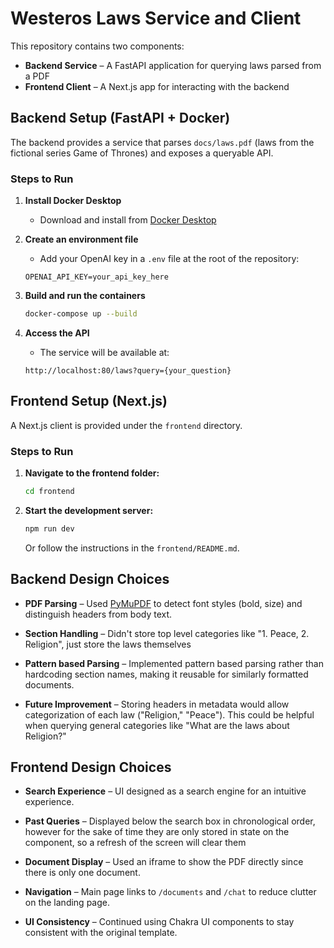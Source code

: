 # Westeros Laws Service and Client

This repository contains two components:

- **Backend Service** – A FastAPI application for querying laws parsed from a PDF
- **Frontend Client** – A  Next.js app for interacting with the backend

## Backend Setup (FastAPI + Docker)

The backend provides a service that parses `docs/laws.pdf` (laws from the fictional series Game of Thrones) and exposes a queryable API.

### Steps to Run

1. **Install Docker Desktop**
   - Download and install from [Docker Desktop](https://www.docker.com/products/docker-desktop/)

2. **Create an environment file**
   - Add your OpenAI key in a `.env` file at the root of the repository:
   ```
   OPENAI_API_KEY=your_api_key_here
   ```

3. **Build and run the containers**
   ```bash
   docker-compose up --build
   ```

4. **Access the API**
   - The service will be available at:
   ```
   http://localhost:80/laws?query={your_question}
   ```

## Frontend Setup (Next.js)

A Next.js client is provided under the `frontend` directory.

### Steps to Run

1. **Navigate to the frontend folder:**
   ```bash
   cd frontend
   ```

2. **Start the development server:**
   ```bash
   npm run dev
   ```
   
   Or follow the instructions in the `frontend/README.md`.

## Backend Design Choices

- **PDF Parsing** – Used [PyMuPDF](https://pymupdf.readthedocs.io/) to detect font styles (bold, size) and distinguish headers from body text.

- **Section Handling** – Didn't store top level categories like "1. Peace, 2. Religion", just store the laws themselves

- **Pattern based Parsing** – Implemented pattern based parsing rather than hardcoding section names, making it reusable for similarly formatted documents.

- **Future Improvement** – Storing headers in metadata would allow categorization of each law ("Religion," "Peace"). This could be helpful when querying general categories like "What are the laws about Religion?" 

## Frontend Design Choices

- **Search Experience** – UI designed as a search engine for an intuitive experience.

- **Past Queries** – Displayed below the search box in chronological order, however for the sake of time they are only 
stored in state on the component, so a refresh of the screen will clear them 

- **Document Display** – Used an iframe to show the PDF directly since there is only one document.

- **Navigation** – Main page links to `/documents` and `/chat` to reduce clutter on the landing page.

- **UI Consistency** – Continued using Chakra UI components to stay consistent with the original template. 


